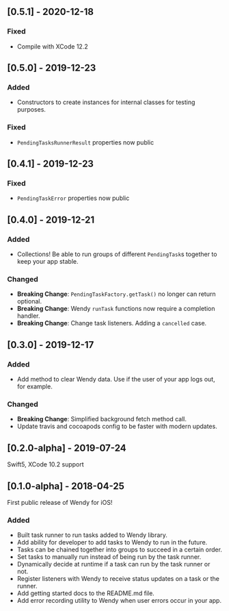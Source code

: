 ## [0.5.1] - 2020-12-18

### Fixed
- Compile with XCode 12.2

## [0.5.0] - 2019-12-23

### Added
- Constructors to create instances for internal classes for testing purposes. 

### Fixed 
- `PendingTasksRunnerResult` properties now public 

## [0.4.1] - 2019-12-23

### Fixed
- `PendingTaskError` properties now public

## [0.4.0] - 2019-12-21

### Added
- Collections! Be able to run groups of different `PendingTask`s together to keep your app stable. 

### Changed
- **Breaking Change**: `PendingTaskFactory.getTask()` no longer can return optional. 
- **Breaking Change**: Wendy `runTask` functions now require a completion handler. 
- **Breaking Change**: Change task listeners. Adding a `cancelled` case. 

## [0.3.0] - 2019-12-17

### Added
- Add method to clear Wendy data. Use if the user of your app logs out, for example. 

### Changed
- **Breaking Change**: Simplified background fetch method call. 
- Update travis and cocoapods config to be faster with modern updates. 

## [0.2.0-alpha] - 2019-07-24

Swift5, XCode 10.2 support

## [0.1.0-alpha] - 2018-04-25
First public release of Wendy for iOS! 

### Added
- Built task runner to run tasks added to Wendy library.
- Add ability for developer to add tasks to Wendy to run in the future.
- Tasks can be chained together into groups to succeed in a certain order. 
- Set tasks to manually run instead of being run by the task runner.
- Dynamically decide at runtime if a task can run by the task runner or not.
- Register listeners with Wendy to receive status updates on a task or the runner.
- Add getting started docs to the README.md file.
- Add error recording utility to Wendy when user errors occur in your app.
